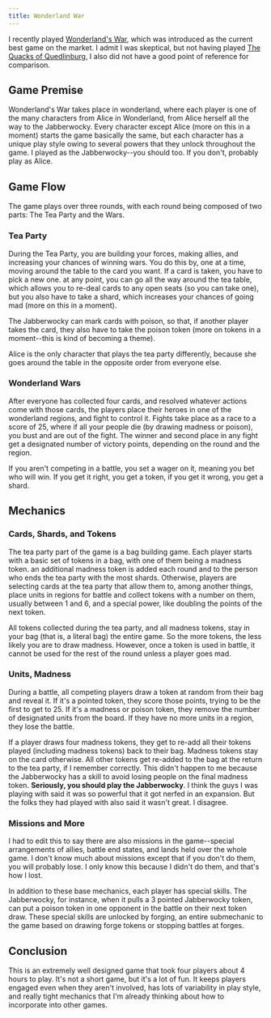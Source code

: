 ```yaml
---
title: Wonderland War
---
```


I recently played [Wonderland's War](https://boardgamegeek.com/boardgame/227935/wonderlands-war), which was introduced as the current best game on the market. I admit I was skeptical, but not having played [The Quacks of Quedlinburg](https://boardgamegeek.com/boardgame/244521/the-quacks-of-quedlinburg), I also did not have a good point of reference for comparison.

## Game Premise

Wonderland's War takes place in wonderland, where each player is one of the many characters from Alice in Wonderland, from Alice herself all the way to the Jabberwocky. Every character except Alice (more on this in a moment) starts the game basically the same, but each character has a unique play style owing to several powers that they unlock throughout the game. I played as the Jabberwocky--you should too. If you don't, probably play as Alice.

## Game Flow

The game plays over three rounds, with each round being composed of two parts: The Tea Party and the Wars.

### Tea Party

During the Tea Party, you are building your forces, making allies, and increasing your chances of winning wars. You do this by, one at a time, moving around the table to the card you want. If a card is taken, you have to pick a new one. at any point, you can go all the way around the tea table, which allows you to re-deal cards to any open seats (so you can take one), but you also have to take a shard, which increases your chances of going mad (more on this in a moment).

The Jabberwocky can mark cards with poison, so that, if another player takes the card, they also have to take the poison token (more on tokens in a moment--this is kind of becoming a theme).

Alice is the only character that plays the tea party differently, because she goes around the table in the opposite order from everyone else.

### Wonderland Wars

After everyone has collected four cards, and resolved whatever actions come with those cards, the players place their heroes in one of the wonderland regions, and fight to control it. Fights take place as a race to a score of 25, where if all your people die (by drawing madness or poison), you bust and are out of the fight. The winner and second place in any fight get a designated number of victory points, depending on the round and the region.

If you aren't competing in a battle, you set a wager on it, meaning you bet who will win. If you get it right, you get a token, if you get it wrong, you get a shard.

## Mechanics

### Cards, Shards, and Tokens

The tea party part of the game is a bag building game. Each player starts with a basic set of tokens in a bag, with one of them being a madness token. an additional madness token is added each round and to the person who ends the tea party with the most shards. Otherwise, players are selecting cards at the tea party that allow them to, among another things, place units in regions for battle and collect tokens with a number on them, usually between 1 and 6, and a special power, like doubling the points of the next token.

All tokens collected during the tea party, and all madness tokens, stay in your bag (that is, a literal bag) the entire game. So the more tokens, the less likely you are to draw madness. However, once a token is used in battle, it cannot be used for the rest of the round unless a player goes mad.

### Units, Madness

During a battle, all competing players draw a token at random from their bag and reveal it. If it's a pointed token, they score those points, trying to be the first to get to 25. If it's a madness or poison token, they remove the number of designated units from the board. If they have no more units in a region, they lose the battle.

If a player draws four madness tokens, they get to re-add all their tokens played (including madness tokens) back to their bag. Madness tokens stay on the card otherwise. All other tokens get re-added to the bag at the return to the tea party, if I remember correctly. This didn't happen to me because the Jabberwocky has a skill to avoid losing people on the final madness token. **Seriously, you should play the Jabberwocky**. I think the guys I was playing with said it was so powerful that it got nerfed in an expansion. But the folks they had played with also said it wasn't great. I disagree.

### Missions and More

I had to edit this to say there are also missions in the game--special arrangements of allies, battle end states, and lands held over the whole game. I don't know much about missions except that if you don't do them, you will probably lose. I only know this because I didn't do them, and that's how I lost.

In addition to these base mechanics, each player has special skills. The Jabberwocky, for instance, when it pulls a 3 pointed Jabberwocky token, can put a poison token in one opponent in the battle on their next token draw. These special skills are unlocked by forging, an entire submechanic to the game based on drawing forge tokens or stopping battles at forges.

## Conclusion

This is an extremely well designed game that took four players about 4 hours to play. It's not a short game, but it's a lot of fun. It keeps players engaged even when they aren't involved, has lots of variability in play style, and really tight mechanics that I'm already thinking about how to incorporate into other games.

